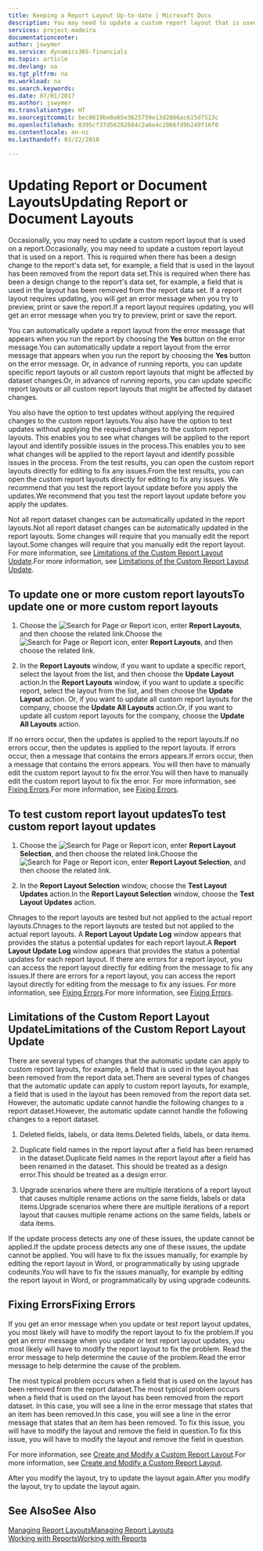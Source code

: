 ```yaml
---
title: Keeping a Report Layout Up-to-date | Microsoft Docs
description: You may need to update a custom report layout that is used on a report. This is required when there has been a design change to the report's data set, for example, a field that is used in the layout has been removed from the report data set.
services: project-madeira
documentationcenter: 
author: jswymer
ms.service: dynamics365-financials
ms.topic: article
ms.devlang: na
ms.tgt_pltfrm: na
ms.workload: na
ms.search.keywords: 
ms.date: 07/01/2017
ms.author: jswymer
ms.translationtype: HT
ms.sourcegitcommit: bec0619be0a65e3625759e13d2866ac615d7513c
ms.openlocfilehash: 0395cf37d56282684c2a6e4c2066fd9b249f16f0
ms.contentlocale: en-nz
ms.lasthandoff: 03/22/2018

---
```

# <a name="updating-report-or-document-layouts"></a><span data-ttu-id="e44ef-104">Updating Report or Document Layouts</span><span class="sxs-lookup"><span data-stu-id="e44ef-104">Updating Report or Document Layouts</span></span>
<span data-ttu-id="e44ef-105">Occasionally, you may need to update a custom report layout that is used on a report.</span><span class="sxs-lookup"><span data-stu-id="e44ef-105">Occasionally, you may need to update a custom report layout that is used on a report.</span></span> <span data-ttu-id="e44ef-106">This is required when there has been a design change to the report's data set, for example, a field that is used in the layout has been removed from the report data set.</span><span class="sxs-lookup"><span data-stu-id="e44ef-106">This is required when there has been a design change to the report's data set, for example, a field that is used in the layout has been removed from the report data set.</span></span> <span data-ttu-id="e44ef-107">If a report layout requires updating, you will get an error message when you try to preview, print or save the report.</span><span class="sxs-lookup"><span data-stu-id="e44ef-107">If a report layout requires updating, you will get an error message when you try to preview, print or save the report.</span></span>  
  
<span data-ttu-id="e44ef-108">You can automatically update a report layout from the error message that appears when you run the report by choosing the **Yes** button on the error message.</span><span class="sxs-lookup"><span data-stu-id="e44ef-108">You can automatically update a report layout from the error message that appears when you run the report by choosing the **Yes** button on the error message.</span></span> <span data-ttu-id="e44ef-109">Or, in advance of running reports, you can update specific report layouts or all custom report layouts that might be affected by dataset changes.</span><span class="sxs-lookup"><span data-stu-id="e44ef-109">Or, in advance of running reports, you can update specific report layouts or all custom report layouts that might be affected by dataset changes.</span></span>  
  
<span data-ttu-id="e44ef-110">You also have the option to test updates without applying the required changes to the custom report layouts.</span><span class="sxs-lookup"><span data-stu-id="e44ef-110">You also have the option to test updates without applying the required changes to the custom report layouts.</span></span> <span data-ttu-id="e44ef-111">This enables you to see what changes will be applied to the report layout and identify possible issues in the process.</span><span class="sxs-lookup"><span data-stu-id="e44ef-111">This enables you to see what changes will be applied to the report layout and identify possible issues in the process.</span></span> <span data-ttu-id="e44ef-112">From the test results, you can open the custom report layouts directly for editing to fix any issues.</span><span class="sxs-lookup"><span data-stu-id="e44ef-112">From the test results, you can open the custom report layouts directly for editing to fix any issues.</span></span> <span data-ttu-id="e44ef-113">We recommend that you test the report layout update before you apply the updates.</span><span class="sxs-lookup"><span data-stu-id="e44ef-113">We recommend that you test the report layout update before you apply the updates.</span></span>  
  
<span data-ttu-id="e44ef-114">Not all report dataset changes can be automatically updated in the report layouts.</span><span class="sxs-lookup"><span data-stu-id="e44ef-114">Not all report dataset changes can be automatically updated in the report layouts.</span></span> <span data-ttu-id="e44ef-115">Some changes will require that you manually edit the report layout.</span><span class="sxs-lookup"><span data-stu-id="e44ef-115">Some changes will require that you manually edit the report layout.</span></span> <span data-ttu-id="e44ef-116">For more information, see [Limitations of the Custom Report Layout Update](ui-update-report-layouts.md#UpdateLimitations).</span><span class="sxs-lookup"><span data-stu-id="e44ef-116">For more information, see [Limitations of the Custom Report Layout Update](ui-update-report-layouts.md#UpdateLimitations).</span></span>  
  
## <a name="to-update-one-or-more-custom-report-layouts"></a><span data-ttu-id="e44ef-117">To update one or more custom report layouts</span><span class="sxs-lookup"><span data-stu-id="e44ef-117">To update one or more custom report layouts</span></span>  
  
1.  <span data-ttu-id="e44ef-118">Choose the ![Search for Page or Report](media/ui-search/search_small.png "Search for Page or Report icon") icon, enter **Report Layouts**, and then choose the related link.</span><span class="sxs-lookup"><span data-stu-id="e44ef-118">Choose the ![Search for Page or Report](media/ui-search/search_small.png "Search for Page or Report icon") icon, enter **Report Layouts**, and then choose the related link.</span></span>  
  
2.  <span data-ttu-id="e44ef-119">In the **Report Layouts** window, if you want to update a specific report, select the layout from the list, and then choose the **Update Layout** action.</span><span class="sxs-lookup"><span data-stu-id="e44ef-119">In the **Report Layouts** window, if you want to update a specific report, select the layout from the list, and then choose the **Update Layout** action.</span></span> <span data-ttu-id="e44ef-120">Or, if you want to update all custom report layouts for the company, choose the **Update All Layouts** action.</span><span class="sxs-lookup"><span data-stu-id="e44ef-120">Or, if you want to update all custom report layouts for the company, choose the **Update All Layouts** action.</span></span>  

<span data-ttu-id="e44ef-121">If no errors occur, then the updates is applied to the report layouts.</span><span class="sxs-lookup"><span data-stu-id="e44ef-121">If no errors occur, then the updates is applied to the report layouts.</span></span> <span data-ttu-id="e44ef-122">If errors occur, then a message that contains the errors appears.</span><span class="sxs-lookup"><span data-stu-id="e44ef-122">If errors occur, then a message that contains the errors appears.</span></span> <span data-ttu-id="e44ef-123">You will then have to manually edit the custom report layout to fix the error.</span><span class="sxs-lookup"><span data-stu-id="e44ef-123">You will then have to manually edit the custom report layout to fix the error.</span></span> <span data-ttu-id="e44ef-124">For more information, see [Fixing Errors](ui-update-report-layouts.md#FixErrors).</span><span class="sxs-lookup"><span data-stu-id="e44ef-124">For more information, see [Fixing Errors](ui-update-report-layouts.md#FixErrors).</span></span>  

## <a name="to-test-custom-report-layout-updates"></a><span data-ttu-id="e44ef-125">To test custom report layout updates</span><span class="sxs-lookup"><span data-stu-id="e44ef-125">To test custom report layout updates</span></span>  
  
1.  <span data-ttu-id="e44ef-126">Choose the ![Search for Page or Report](media/ui-search/search_small.png "Search for Page or Report icon") icon, enter **Report Layout Selection**, and then choose the related link.</span><span class="sxs-lookup"><span data-stu-id="e44ef-126">Choose the ![Search for Page or Report](media/ui-search/search_small.png "Search for Page or Report icon") icon, enter **Report Layout Selection**, and then choose the related link.</span></span>  
  
2.  <span data-ttu-id="e44ef-127">In the **Report Layout Selection** window, choose the **Test Layout Updates** action.</span><span class="sxs-lookup"><span data-stu-id="e44ef-127">In the **Report Layout Selection** window, choose the **Test Layout Updates** action.</span></span>  
  
 <span data-ttu-id="e44ef-128">Chnages to the report layouts are tested but not applied to the actual report layouts.</span><span class="sxs-lookup"><span data-stu-id="e44ef-128">Chnages to the report layouts are tested but not applied to the actual report layouts.</span></span> <span data-ttu-id="e44ef-129">A **Report Layout Update Log** window appears that provides the status a potential updates for each report layout.</span><span class="sxs-lookup"><span data-stu-id="e44ef-129">A **Report Layout Update Log** window appears that provides the status a potential updates for each report layout.</span></span> <span data-ttu-id="e44ef-130">If there are errors for a report layout, you can access the report layout directly for editing from the message to fix any issues.</span><span class="sxs-lookup"><span data-stu-id="e44ef-130">If there are errors for a report layout, you can access the report layout directly for editing from the message to fix any issues.</span></span> <span data-ttu-id="e44ef-131">For more information, see [Fixing Errors](ui-update-report-layouts.md#FixErrors).</span><span class="sxs-lookup"><span data-stu-id="e44ef-131">For more information, see [Fixing Errors](ui-update-report-layouts.md#FixErrors).</span></span>  
  
##  <a name="UpdateLimitations"></a> <span data-ttu-id="e44ef-132">Limitations of the Custom Report Layout Update</span><span class="sxs-lookup"><span data-stu-id="e44ef-132">Limitations of the Custom Report Layout Update</span></span>  
 <span data-ttu-id="e44ef-133">There are several types of changes that the automatic update can apply to custom report layouts, for example, a field that is used in the layout has been removed from the report data set.</span><span class="sxs-lookup"><span data-stu-id="e44ef-133">There are several types of changes that the automatic update can apply to custom report layouts, for example, a field that is used in the layout has been removed from the report data set.</span></span> <span data-ttu-id="e44ef-134">However, the automatic update cannot handle the following changes to a report dataset.</span><span class="sxs-lookup"><span data-stu-id="e44ef-134">However, the automatic update cannot handle the following changes to a report dataset.</span></span>  
  
1.  <span data-ttu-id="e44ef-135">Deleted fields, labels, or data items.</span><span class="sxs-lookup"><span data-stu-id="e44ef-135">Deleted fields, labels, or data items.</span></span>  
  
2.  <span data-ttu-id="e44ef-136">Duplicate field names in the report layout after a field has been renamed in the dataset.</span><span class="sxs-lookup"><span data-stu-id="e44ef-136">Duplicate field names in the report layout after a field has been renamed in the dataset.</span></span> <span data-ttu-id="e44ef-137">This should be treated as a design error.</span><span class="sxs-lookup"><span data-stu-id="e44ef-137">This should be treated as a design error.</span></span>  
  
3.  <span data-ttu-id="e44ef-138">Upgrade scenarios where there are multiple iterations of a report layout that causes multiple rename actions on the same fields, labels or data items.</span><span class="sxs-lookup"><span data-stu-id="e44ef-138">Upgrade scenarios where there are multiple iterations of a report layout that causes multiple rename actions on the same fields, labels or data items.</span></span>  
  
 <span data-ttu-id="e44ef-139">If the update process detects any one of these issues, the update cannot be applied.</span><span class="sxs-lookup"><span data-stu-id="e44ef-139">If the update process detects any one of these issues, the update cannot be applied.</span></span> <span data-ttu-id="e44ef-140">You will have to fix the issues manually, for example by editing the report layout in Word, or programmatically by using upgrade codeunits.</span><span class="sxs-lookup"><span data-stu-id="e44ef-140">You will have to fix the issues manually, for example by editing the report layout in Word, or programmatically by using upgrade codeunits.</span></span>  
  
##  <a name="FixErrors"></a> <span data-ttu-id="e44ef-141">Fixing Errors</span><span class="sxs-lookup"><span data-stu-id="e44ef-141">Fixing Errors</span></span>  
 <span data-ttu-id="e44ef-142">If you get an error message when you update or test report layout updates, you most likely will have to modify the report layout to fix the problem.</span><span class="sxs-lookup"><span data-stu-id="e44ef-142">If you get an error message when you update or test report layout updates, you most likely will have to modify the report layout to fix the problem.</span></span> <span data-ttu-id="e44ef-143">Read the error message to help determine the cause of the problem.</span><span class="sxs-lookup"><span data-stu-id="e44ef-143">Read the error message to help determine the cause of the problem.</span></span>  
  
 <span data-ttu-id="e44ef-144">The most typical problem occurs when a field that is used on the layout has been removed from the report dataset.</span><span class="sxs-lookup"><span data-stu-id="e44ef-144">The most typical problem occurs when a field that is used on the layout has been removed from the report dataset.</span></span> <span data-ttu-id="e44ef-145">In this case, you will see a line in the error message that states that an item has been removed.</span><span class="sxs-lookup"><span data-stu-id="e44ef-145">In this case, you will see a line in the error message that states that an item has been removed.</span></span> <span data-ttu-id="e44ef-146">To fix this issue, you will have to modify the layout and remove the field in question.</span><span class="sxs-lookup"><span data-stu-id="e44ef-146">To fix this issue, you will have to modify the layout and remove the field in question.</span></span>  
  
 <span data-ttu-id="e44ef-147">For more information, see [Create and Modify a Custom Report Layout](ui-how-create-custom-report-layout.md#ModifyCustomLayout).</span><span class="sxs-lookup"><span data-stu-id="e44ef-147">For more information, see [Create and Modify a Custom Report Layout](ui-how-create-custom-report-layout.md#ModifyCustomLayout).</span></span>  
  
 <span data-ttu-id="e44ef-148">After you modify the layout, try to update the layout again.</span><span class="sxs-lookup"><span data-stu-id="e44ef-148">After you modify the layout, try to update the layout again.</span></span>  
  
## <a name="see-also"></a><span data-ttu-id="e44ef-149">See Also</span><span class="sxs-lookup"><span data-stu-id="e44ef-149">See Also</span></span>  
 [<span data-ttu-id="e44ef-150">Managing Report Layouts</span><span class="sxs-lookup"><span data-stu-id="e44ef-150">Managing Report Layouts</span></span>](ui-manage-report-layouts.md)  
 [<span data-ttu-id="e44ef-151">Working with Reports</span><span class="sxs-lookup"><span data-stu-id="e44ef-151">Working with Reports</span></span>](ui-work-report.md)  
